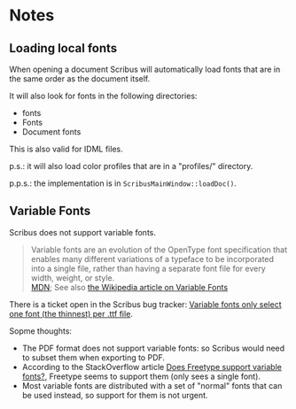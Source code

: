 # Notes

## Loading local fonts

When opening a document Scribus will automatically load fonts that are in the same order as the document itself.

It will also look for fonts in the following directories:
- fonts
- Fonts
- Document fonts


This is also valid for IDML files.

p.s.: it will also load color profiles that are in a "profiles/" directory.

p.p.s.: the implementation is in `ScribusMainWindow::loadDoc()`.

## Variable Fonts

Scribus does not support variable fonts.

> Variable fonts are an evolution of the OpenType font specification that enables many different variations of a typeface to be incorporated into a single file, rather than having a separate font file for every width, weight, or style.  
> [MDN](https://developer.mozilla.org/en-US/docs/Web/CSS/CSS_Fonts/Variable_Fonts_Guide); See also [the Wikipedia article on Variable Fonts](https://en.wikipedia.org/wiki/Variable_font)

There is a ticket open in the Scribus bug tracker: [Variable fonts only select one font (the thinnest) per .ttf file](https://bugs.scribus.net/view.php?id=17217).

Sopme thoughts:

- The PDF format does not support variable fonts: so Scribus would need to subset them when exporting to PDF.
- According to the StackOverflow article [Does Freetype support variable fonts?](https://stackoverflow.com/a/64916355/5239250), Freetype seems to support them (only sees a single font).
- Most variable fonts are distributed with a set of "normal" fonts that can be used instead, so support for them is not urgent.
